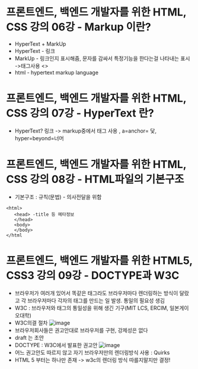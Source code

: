 # 프론트엔드, 백엔드 개발자를 위한 HTML, CSS 강의 06강 - Markup 이란?
* HyperText + MarkUp
* HyperText - 링크
* MarkUp - 링크인지 표시해줌, 문자를 감싸서 특정기능을 한다는걸 나타내는 표시 ->태그사용 <>
* html - hypertext markup language

# 프론트엔드, 백엔드 개발자를 위한 HTML, CSS 강의 07강 - HyperText 란?
* HyperText? 링크 -> markup중에서 <a>태그 사용 , a=anchor= 닻, hyper=beyond=너머

# 프론트엔드, 백엔드 개발자를 위한 HTML, CSS 강의 08강 - HTML파일의 기본구조
* 기본구조 : 규칙(문법) - 의사전달을 위함
```
<html>
   <head> -title 등 메타정보
   </head>
   <body>
   </body>
</html
```
  
# 프론트엔드, 백엔드 개발자를 위한 HTML5, CSS3 강의 09강 - DOCTYPE과 W3C
* 브라우저가 여러개 있어서 똑같은 태그라도 브라우저마다 렌더링하는 방식이 달랐고 각 브라우저마다 각자의 태그를 만드는 일 발생. 통일의 필요성 생김
* W3C : 브라우저와 태그의 통일성을 위해 생긴 기구(MIT LCS, ERCIM, 일본게이오대학)
* W3C의결 절차
![image](https://user-images.githubusercontent.com/40667871/232808358-36159512-f7a1-480e-a76f-ab0025a639e4.png)
* 브라우저회사들은 권고안대로 브라우저를 구현, 강제성은 없다
* draft 는 초안
* DOCTYPE : W3C에서 발표한 권고안
![image](https://user-images.githubusercontent.com/40667871/232808847-d2e38ac2-42a2-482e-9696-6c5c59f9d584.png)
* 어느 권고안도 따르지 않고 자기 브라우저만의 렌더링방식 사용 : Quirks
* HTML 5 부터는 <!DOCTYPE html> 하나만 존재 -> w3c의 렌더링 방식 따를지말지만 결정!

